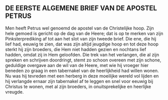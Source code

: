 ## DE EERSTE ALGEMENE BRIEF VAN DE APOSTEL PETRUS

Men heeft Petrus wel genoemd de apostel van de Christelijke hoop. Zijn hele gemoed is gericht op de dag van de Heere; dat is op te merken van zijn Pinksterprediking af tot aan het slot van zijn tweede brief. Die ene, die hij lief had, eeuwig te zien, dat was zijn altijd jeugdige hoop en tot deze hoop sterkt hij zijn broeders, die Hem niet hadden gezien en nochtans lief hadden, omdat zij in Hem geloofden. Die trek van het verlangen, die al zijn spreken en schrijven doordringt, stemt zo schoon overeen met zijn schone, geduldige overgave aan de wil van de Heere, met wie hij vroeger hier beneden zo graag in een tabernakel van de heerlijkheid had willen wonen. Nu was hij tevreden met een herberg in deze moeilijke wereld vol lijden en hij verlangde ernaar zijn tabernakel af te leggen en snel voor eeuwig bij Christus te wonen, met al zijn broeders, in onuitsprekelijke en heerlijke vreugde.

